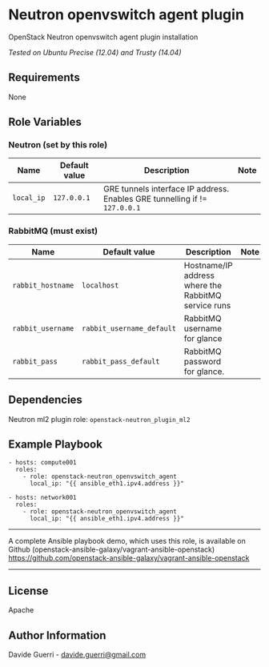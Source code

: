 Neutron openvswitch agent plugin
=========

OpenStack Neutron openvswitch agent plugin installation

_Tested on Ubuntu Precise (12.04) and Trusty (14.04)_

Requirements
------------

None

Role Variables
--------------

### Neutron (set by this role)

| Name | Default value | Description | Note |
|---  |---  |---  |--- |
| `local_ip` | `127.0.0.1` | GRE tunnels interface IP address. Enables GRE tunnelling if != `127.0.0.1` ||


### RabbitMQ (must exist)

| Name | Default value | Description | Note |
|---  |---  |---  |--- |
| `rabbit_hostname` | `localhost` | Hostname/IP address where the RabbitMQ service runs ||
| `rabbit_username` | `rabbit_username_default` | RabbitMQ username for glance ||
| `rabbit_pass` | `rabbit_pass_default` | RabbitMQ password for glance. ||


Dependencies
------------

Neutron ml2 plugin role: `openstack-neutron_plugin_ml2`

Example Playbook
----------------

    - hosts: compute001
      roles:
        - role: openstack-neutron_openvswitch_agent
          local_ip: "{{ ansible_eth1.ipv4.address }}"

    - hosts: network001
      roles:
        - role: openstack-neutron_openvswitch_agent
          local_ip: "{{ ansible_eth1.ipv4.address }}"

---

A complete Ansible playbook demo, which uses this role, is available on Github (openstack-ansible-galaxy/vagrant-ansible-openstack) <https://github.com/openstack-ansible-galaxy/vagrant-ansible-openstack>

---


License
-------

Apache

Author Information
------------------

Davide Guerri - davide.guerri@gmail.com
